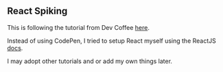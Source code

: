 ## React Spiking

This is following the tutorial from Dev Coffee [here](https://youtu.be/ZnRFerIP8aA).

Instead of using CodePen, I tried to setup React myself using the ReactJS [docs](https://github.com/facebook/create-react-app).

I may adopt other tutorials and or add my own things later.
